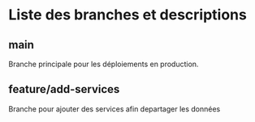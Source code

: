 # Liste des branches et descriptions

## main
Branche principale pour les déploiements en production.

## feature/add-services
Branche pour ajouter des services afin departager les données

